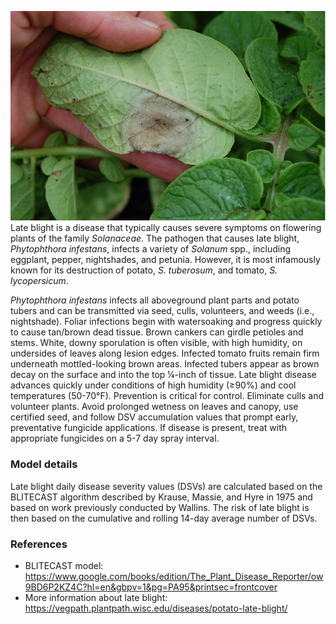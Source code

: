 ![](late-blight-potato.png) Late blight is a disease that typically causes severe symptoms on flowering plants of the family *Solanaceae*. The pathogen that causes late blight, *Phytophthora infestans*, infects a variety of *Solanum* spp., including eggplant, pepper, nightshades, and petunia. However, it is most infamously known for its destruction of potato, *S. tuberosum*, and tomato, *S. lycopersicum*.

*Phytophthora infestans* infects all aboveground plant parts and potato tubers and can be transmitted via seed, culls, volunteers, and weeds (i.e., nightshade). Foliar infections begin with watersoaking and progress quickly to cause tan/brown dead tissue. Brown cankers can girdle petioles and stems. White, downy sporulation is often visible, with high humidity, on undersides of leaves along lesion edges. Infected tomato fruits remain firm underneath mottled-looking brown areas. Infected tubers appear as brown decay on the surface and into the top ¼-inch of tissue. Late blight disease advances quickly under conditions of high humidity (≥90%) and cool temperatures (50-70°F). Prevention is critical for control. Eliminate culls and volunteer plants. Avoid prolonged wetness on leaves and canopy, use certified seed, and follow DSV accumulation values that prompt early, preventative fungicide applications. If disease is present, treat with appropriate fungicides on a 5-7 day spray interval.

### Model details

Late blight daily disease severity values (DSVs) are calculated based on the BLITECAST algorithm described by Krause, Massie, and Hyre in 1975 and based on work previously conducted by Wallins. The risk of late blight is then based on the cumulative and rolling 14-day average number of DSVs.

### References

-   BLITECAST model: <https://www.google.com/books/edition/The_Plant_Disease_Reporter/ow9BD6P2KZ4C?hl=en&gbpv=1&pg=PA95&printsec=frontcover>
-   More information about late blight: <https://vegpath.plantpath.wisc.edu/diseases/potato-late-blight/>
